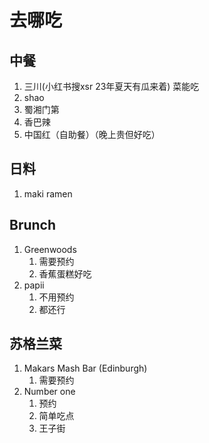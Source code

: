 # 去哪吃

## 中餐
1. 三川(小红书搜xsr 23年夏天有瓜来着) 菜能吃
2. shao 
3. 蜀湘门第
4. 香巴辣
5. 中国红（自助餐）（晚上贵但好吃）

## 日料
1. maki ramen

## Brunch
1. Greenwoods
   1. 需要预约
   2. 香蕉蛋糕好吃
2. papii
   1. 不用预约
   2. 都还行


## 苏格兰菜
1. Makars Mash Bar (Edinburgh) 
   1. 需要预约
2. Number one 
   1. 预约
   2. 简单吃点
   3. 王子街